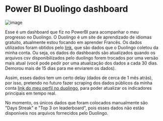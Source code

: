# Power BI Duolingo dashboard
![image](https://github.com/user-attachments/assets/cf19dece-05ec-4c39-af1a-3b7a66518887)




Esse é um dashboard que fiz no PowerBI para acompanhar o meu progresso no Duolingo. O Duolingo é um site de aprendizado de idiomas gratuito, atualmente estou focando em aprender Francês. Os dados utilizados foram obtidos pelo [link](https://drive-thru.duolingo.com/), que são dados que o Duolingo coletou da minha conta. Ou seja, os dados do dashboards são atualizados quando os arquivos csv disponibilizados pelo duolingo forem trocados por uma versão mais atual (você pode pedir por uma atualização dos dados a cada 30 dias. Demorou mais de 15 dias para me enviarem os dados).

Assim, esses dados tem um certo delay (dados de cerca de 1 mês atrás), por isso, pretendo no futuro fazer scraping dos dados públicos da minha conta [link do meu perfil no duolingo](https://www.duolingo.com/profile/goktrinks), para poder atualizar os indicadores principais em tempo real.

No momento, os únicos dados que foram colocados manualmente são "Days Streak" e "Top 3 on leaderboard", pois esses dados não estão disponíveis nos arquivos fornecidos pelo Duolingo.

